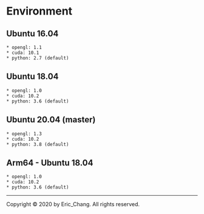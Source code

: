 # Environment

## Ubuntu 16.04
```  
* opengl: 1.1  
* cuda: 10.1  
* python: 2.7 (default)
```

## Ubuntu 18.04
```  
* opengl: 1.0  
* cuda: 10.2  
* python: 3.6 (default)
```

## Ubuntu 20.04 (master)
```
* opengl: 1.3  
* cuda: 10.2  
* python: 3.8 (default)
```

## Arm64 - Ubuntu 18.04
```
* opengl: 1.0
* cuda: 10.2 
* python: 3.6 (default)
```

---
Copyright © 2020 by Eric_Chang. All rights reserved.
